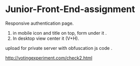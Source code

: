 # Junior-Front-End-assignment

Responsive authentication page.
1. in mobile icon and title on top, form under it .
2. In desktop view center it (V+H).

upload for private server with obfuscation js code .

http://votingexperiment.com/check2.html
